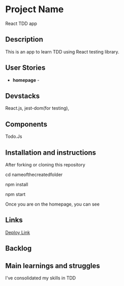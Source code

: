 # Project Name

React TDD app

## Description

This is an app to learn TDD using React testing library.
 
## User Stories

- **homepage** - 

## Devstacks

React.js, jest-dom(for testing), 

## Components

Todo.Js

## Installation and instructions

After forking or cloning this repository

cd nameofthecreatedfolder

npm install

npm start

Once you are on the homepage, you can see 

## Links

[Deploy Link]()

## Backlog



## Main learnings and struggles

I've consolidated my skills in TDD 